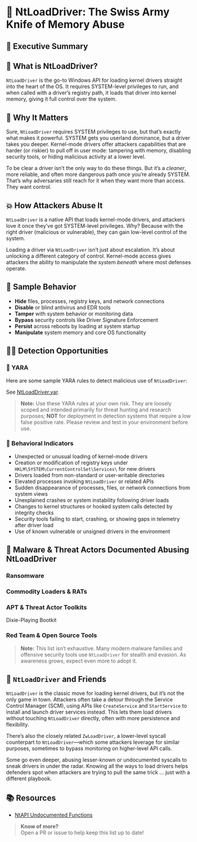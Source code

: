 # 🚛 NtLoadDriver: The Swiss Army Knife of Memory Abuse

## 🧩 Executive Summary

## 🧠 What is NtLoadDriver?
`NtLoadDriver` is the go-to Windows API for loading kernel drivers straight into the heart of the OS. It requires SYSTEM-level privileges to run, and when called with a driver’s registry path, it loads that driver into kernel memory, giving it full control over the system.

## 🎯 Why It Matters
Sure, `NtLoadDriver` requires SYSTEM privileges to use, but that’s exactly what makes it powerful. SYSTEM gets you userland dominance, but a driver takes you deeper. Kernel-mode drivers offer attackers capabilities that are harder (or riskier) to pull off in user mode: tampering with memory, disabling security tools, or hiding malicious activity at a lower level.

To be clear a driver isn’t the only way to do these things. But it’s a *cleaner*, more reliable, and often more dangerous path once you’re already SYSTEM. That’s why adversaries still reach for it when they want more than access. They want control.

## 💥  How Attackers Abuse It
`NtLoadDriver` is a native API that loads kernel-mode drivers, and attackers love it once they’ve got SYSTEM-level privileges. Why? Because with the right driver (malicious or vulnerable), they can gain low-level control of the system. 

Loading a driver via `NtLoadDriver` isn’t just about escalation. It’s about unlocking a different category of control. Kernel-mode access gives attackers the ability to manipulate the system *beneath* where most defenses operate.

## 🔗 Sample Behavior

- **Hide** files, processes, registry keys, and network connections  
- **Disable** or blind antivirus and EDR tools  
- **Tamper** with system behavior or monitoring data  
- **Bypass** security controls like Driver Signature Enforcement  
- **Persist** across reboots by loading at system startup  
- **Manipulate** system memory and core OS functionality

## 🕵️‍♂️ Detection Opportunities

### 🔹 YARA
Here are some sample YARA rules to detect malicious use of `NtLoadDriver`: 

See [NtLoadDriver.yar](./NtLoadDriver.yar).

> **Note:** Use these YARA rules at your own risk. They are loosely scoped and intended primarily for threat hunting and research purposes; **NOT** for deployment in detection systems that require a low false positive rate. Please review and test in your environment before use.

### 🔹 Behavioral Indicators
- Unexpected or unusual loading of kernel-mode drivers  
- Creation or modification of registry keys under `HKLM\SYSTEM\CurrentControlSet\Services\` for new drivers  
- Drivers loaded from non-standard or user-writable directories  
- Elevated processes invoking `NtLoadDriver` or related APIs  
- Sudden disappearance of processes, files, or network connections from system views  
- Unexplained crashes or system instability following driver loads  
- Changes to kernel structures or hooked system calls detected by integrity checks  
- Security tools failing to start, crashing, or showing gaps in telemetry after driver load  
- Use of known vulnerable or unsigned drivers in the environment  

## 🐛 Malware & Threat Actors Documented Abusing NtLoadDriver

### **Ransomware**


### **Commodity Loaders & RATs**


### **APT & Threat Actor Toolkits**
Dixie-Playing Bootkit 

### **Red Team & Open Source Tools**
 
> **Note:** This list isn’t exhaustive. Many modern malware families and offensive security tools use `NtLoadDriver` for stealth and evasion. As awareness grows, expect even more to adopt it.

## 📎 `NtLoadDriver` and Friends
`NtLoadDriver` is the classic move for loading kernel drivers, but it’s not the only game in town. Attackers often take a detour through the Service Control Manager (SCM), using APIs like `CreateService` and `StartService` to install and launch driver services instead. This lets them load drivers without touching `NtLoadDriver` directly, often with more persistence and flexibility.

There’s also the closely related `ZwLoadDriver`, a lower-level syscall counterpart to `NtLoadDriver`—which some attackers leverage for similar purposes, sometimes to bypass monitoring on higher-level API calls.

Some go even deeper, abusing lesser-known or undocumented syscalls to sneak drivers in under the radar. Knowing all the ways to load drivers helps defenders spot when attackers are trying to pull the same trick ... just with a different playbook.



## 📚 Resources
- [NtAPI Undocumented Functions](http://undocumented.ntinternals.net/index.html?page=UserMode%2FUndocumented%20Functions%2FExecutable%20Images%2FNtLoadDriver.html)

> **Know of more?**  
> Open a PR or issue to help keep this list up to date!